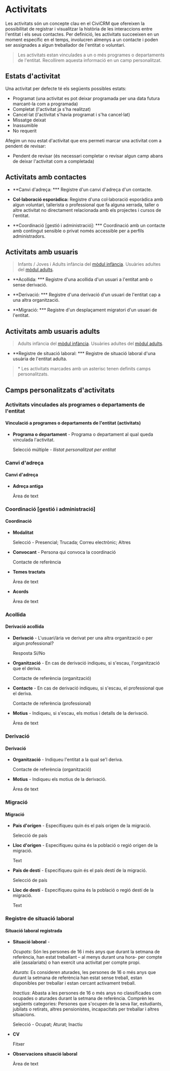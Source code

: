 # Activitats

Les activitats són un concepte clau en el CiviCRM que ofereixen la possibilitat de registrar i visualitzar la història de les interaccions entre l'entitat i els seus contactes. Per definició, les activitats succeeixen en un moment específic en el temps, involucren almenys a un contacte i poden ser assignades a algun treballador de l'entitat o voluntari.

> Les activitats estan vinculades a un o més programes o departaments de l'entitat. Recollirem aquesta informació en un camp personalitzat.

## Estats d'activitat

Una activitat per defecte té els següents possibles estats:

- Programat (una activitat es pot deixar programada per una data futura marcant-la com a programada)
- Completat (l'activitat ja s'ha realitzat)
- Cancel·lat (l'activitat s'havia programat i s'ha cancel·lat)
- Missatge deixat
- Inassumible
- No requerit

Afegim un nou estat d'activitat que ens permeti marcar una activitat com a pendent de revisar:

- Pendent de revisar (és necessari completar o revisar algun camp abans de deixar l'activitat com a completada)

## Activitats amb contactes

- **Canvi d'adreça: **\* Registre d'un canvi d'adreça d'un contacte.

- **Col·laboració esporàdica:**  Registre d'una col·laboració esporàdica amb algun voluntari, tallerista o professional que fa alguna xerrada, taller o altre activitat no directament relacionada amb els projectes i cursos de l'entitat.

- **Coordinació [gestió i administració]: **\* Coordinació amb un contacte amb contingut sensible o privat només accessible per a perfils administradors.

## Activitats amb usuaris

> Infants / Joves i Adults infància del [mòdul infància](../infancia/index.md).
> Usuàries adultes del [mòdul adults](../adults/index.md).

- **Acollida: **\* Registre d'una acollida d'un usuari a l'entitat amb o sense derivació.

- **Derivació: **\* Registre d'una derivació d'un usuari de l'entitat cap a una altra organització.

- **Migració: **\* Registre d'un desplaçament migratori d'un usuari de l'entitat.

## Activitats amb usuaris adults

> Adults infància del [mòdul infància](../infancia/index.md).
> Usuàries adultes del [mòdul adults](../adults/index.md).

- **Registre de situació laboral: **\* Registre de situació laboral d'una usuària de l'entitat adulta.

> \* Les activitats marcades amb un asterisc tenen definits camps personalitzats.

## Camps personalitzats d'activitats

### Activitats vinculades als programes o departaments de l'entitat

#### Vinculació a programes o departaments de l'entitat (activitats)

- **Programa o departament** - Programa o departament al qual queda vinculada l'activitat.

    Selecció múltiple - *llistat personalitzat per entitat*

### Canvi d'adreça

#### Canvi d'adreça

- **Adreça antiga**

    Àrea de text

### Coordinació [gestió i administració]

#### Coordinació

- **Modalitat**

    Selecció - Presencial; Trucada; Correu electrònic; Altres

- **Convocant** - Persona qui convoca la coordinació

    Contacte de referència

- **Temes tractats**

    Àrea de text

- **Acords**

    Àrea de text

### Acollida

#### Derivació acollida

- **Derivació** - L'usuari/ària ve derivat per una altra organització o per algun professional?

    Resposta Sí/No

- **Organització** - En cas de derivació indiqueu, si s'escau, l'organització que el deriva.

    Contacte de referència (organització)

- **Contacte** - En cas de derivació indiqueu, si s'escau, el professional que el deriva.

    Contacte de referència (professional)

- **Motius** - Indiqueu, si s'escau, els motius i detalls de la derivació.

    Àrea de text

### Derivació

#### Derivació

- **Organització** - Indiqueu l'entitat a la qual se'l deriva.

    Contacte de referència (organització)

- **Motius** - Indiqueu els motius de la derivació.

    Àrea de text

### Migració


#### Migració

- **País d'orígen** - Especifiqueu quin és el país origen de la migració.

    Selecció de país

- **Lloc d'origen** - Especifiqueu quina és la població o regió origen de la migració.

    Text

- **País de destí** - Especifiqueu quin és el país destí de la migració.

    Selecció de país

- **Lloc de destí** - Especifiqueu quina és la població o regió destí de la migració.

    Text

### Registre de situació laboral

#### Situació laboral registrada

- **Situació laboral** -

    *Ocupats*: Són les persones de 16 i més anys que durant la setmana de referència, han estat treballant – al menys durant una hora- per compte aliè (assalariats) o han exercit una activitat per compte propi.

    *Aturats*: Es consideren aturades, les persones de 16 o més anys que durant la setmana de referència han estat sense treball, estan disponibles per treballar i estan cercant activament treball.

    *Inactius*: Abasta a les persones de 16 o més anys no classificades com ocupades o aturades durant la setmana de referència. Comprèn les següents categories: Persones que s'ocupen de la seva llar, estudiants, jubilats o retirats, altres pensionistes, incapacitats per treballar i altres situacions.

    Selecció - Ocupat; Aturat; Inactiu

- **CV**

    Fitxer

- **Observacions situació laboral**

    Àrea de text
